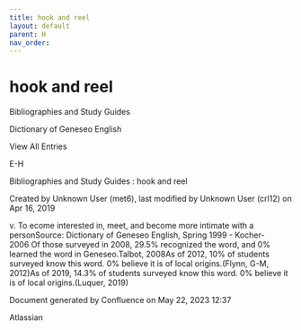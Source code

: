 ```yaml
---
title: hook and reel
layout: default
parent: H
nav_order:
---
```


# hook and reel

Bibliographies and Study Guides

Dictionary of Geneseo English

View All Entries

E-H

Bibliographies and Study Guides : hook and reel

Created by  Unknown User (met6), last modified by  Unknown User (crl12) on Apr 16, 2019

v. To ecome interested in, meet, and become more intimate with a personSource: Dictionary of Geneseo English, Spring 1999 - Kocher- 2006 Of those surveyed in 2008, 29.5% recognized the word, and 0% learned the word in Geneseo.Talbot, 2008As of 2012, 10% of students surveyed know this word. 0% believe it is of local origins.(Flynn, G-M, 2012)As of 2019, 14.3% of students surveyed know this word. 0% believe it is of local origins.(Luquer, 2019)

Document generated by Confluence on May 22, 2023 12:37

Atlassian
